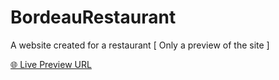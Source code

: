 # BordeauRestaurant
A website created for a restaurant [ Only a preview of the site ]

[🌐 Live Preview URL](https://gh0sth4cker.github.io/BordeauRestaurant/)
